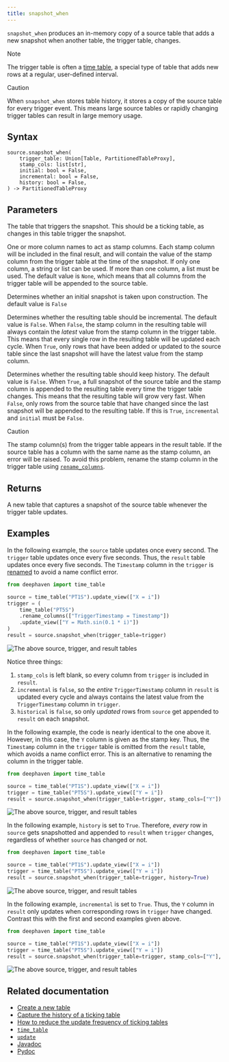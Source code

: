 ```yaml
---
title: snapshot_when
---
```


`snapshot_when` produces an in-memory copy of a source table that adds a new snapshot when another table, the trigger table, changes.

> [!NOTE]
> The trigger table is often a [time table](../create/timeTable.md), a special type of table that adds new rows at a regular, user-defined interval.

> [!CAUTION]
> When `snapshot_when` stores table history, it stores a copy of the source table for every trigger event. This means large source tables or rapidly changing trigger tables can result in large memory usage.

## Syntax

```
source.snapshot_when(
    trigger_table: Union[Table, PartitionedTableProxy],
    stamp_cols: list[str],
    initial: bool = False,
    incremental: bool = False,
    history: bool = False,
) -> PartitionedTableProxy
```

## Parameters

<ParamTable>
<Param name="trigger_table" type="Union[Table, PartitionedTableProxy]">

The table that triggers the snapshot. This should be a ticking table, as changes in this table trigger the snapshot.

</Param>
<Param name="stamp_cols" type="list[str]" optional>

One or more column names to act as stamp columns. Each stamp column will be included in the final result, and will contain the value of the stamp column from the trigger table at the time of the snapshot. If only one column, a string or list can be used. If more than one column, a list must be used. The default value is `None`, which means that all columns from the trigger table will be appended to the source table.

</Param>
<Param name="initial" type="bool" optional>

Determines whether an initial snapshot is taken upon construction. The default value is `False`

</Param>
<Param name="incremental" type="bool" optional>

Determines whether the resulting table should be incremental. The default value is `False`. When `False`, the stamp column in the resulting table will always contain the _latest_ value from the stamp column in the trigger table. This means that every single row in the resulting table will be updated each cycle. When `True`, only rows that have been added or updated to the source table since the last snapshot will have the latest value from the stamp column.

</Param>
<Param name="history" type="bool" optional>

Determines whether the resulting table should keep history. The default value is `False`. When `True`, a full snapshot of the source table and the stamp column is appended to the resulting table every time the trigger table changes. This means that the resulting table will grow very fast. When `False`, only rows from the source table that have changed since the last snapshot will be appended to the resulting table. If this is `True`, `incremental` and `initial` must be `False`.

</Param>
</ParamTable>

> [!CAUTION]
> The stamp column(s) from the trigger table appears in the result table. If the source table has a column with the same name as the stamp column, an error will be raised. To avoid this problem, rename the stamp column in the trigger table using [`rename_columns`](../select/rename-columns.md).

## Returns

A new table that captures a snapshot of the source table whenever the trigger table updates.

## Examples

In the following example, the `source` table updates once every second. The `trigger` table updates once every five seconds. Thus, the `result` table updates once every five seconds. The `Timestamp` column in the `trigger` is [renamed](../select/rename-columns.md) to avoid a name conflict error.

```python ticking-table order=null
from deephaven import time_table

source = time_table("PT1S").update_view(["X = i"])
trigger = (
    time_table("PT5S")
    .rename_columns(["TriggerTimestamp = Timestamp"])
    .update_view(["Y = Math.sin(0.1 * i)"])
)
result = source.snapshot_when(trigger_table=trigger)
```

![The above `source`, `trigger`, and `result` tables](../../../assets/reference/table-operations/snapshot-when-1.gif)

Notice three things:

1. `stamp_cols` is left blank, so every column from `trigger` is included in `result`.
2. `incremental` is `false`, so the _entire_ `TriggerTimestamp` column in `result` is updated every cycle and always contains the latest value from the `TriggerTimestamp` column in `trigger`.
3. `historical` is `false`, so only _updated_ rows from `source` get appended to `result` on each snapshot.

In the following example, the code is nearly identical to the one above it. However, in this case, the `Y` column is given as the stamp key. Thus, the `Timestamp` column in the `trigger` table is omitted from the `result` table, which avoids a name conflict error. This is an alternative to renaming the column in the trigger table.

```python ticking-table order=null
from deephaven import time_table

source = time_table("PT1S").update_view(["X = i"])
trigger = time_table("PT5S").update_view(["Y = i"])
result = source.snapshot_when(trigger_table=trigger, stamp_cols=["Y"])
```

![The above `source`, `trigger`, and `result` tables](../../../assets/reference/table-operations/snapshot-when-2.gif)

In the following example, `history` is set to `True`. Therefore, _every_ row in `source` gets snapshotted and appended to `result` when `trigger` changes, regardless of whether `source` has changed or not.

```python ticking-table order=null
from deephaven import time_table

source = time_table("PT1S").update_view(["X = i"])
trigger = time_table("PT5S").update_view(["Y = i"])
result = source.snapshot_when(trigger_table=trigger, history=True)
```

![The above `source`, `trigger`, and `result` tables](../../../assets/reference/table-operations/snapshot-when-3.gif)

In the following example, `incremental` is set to `True`. Thus, the `Y` column in `result` only updates when corresponding rows in `trigger` have changed. Contrast this with the first and second examples given above.

```python ticking-table order=null
from deephaven import time_table

source = time_table("PT1S").update_view(["X = i"])
trigger = time_table("PT5S").update_view(["Y = i"])
result = source.snapshot_when(trigger_table=trigger, stamp_cols=["Y"], incremental=True)
```

![The above `source`, `trigger`, and `result` tables](../../../assets/reference/table-operations/snapshot-when-4.gif)

## Related documentation

- [Create a new table](../../../how-to-guides/new-and-empty-table.md#new_table)
- [Capture the history of a ticking table](../../../how-to-guides/capture-table-history.md)
- [How to reduce the update frequency of ticking tables](../../../how-to-guides/performance/reduce-update-frequency.md)
- [`time_table`](../create/timeTable.md)
- [`update`](../select/update.md)
- [Javadoc](https://deephaven.io/core/javadoc/io/deephaven/engine/table/impl/QueryTable.html#snapshotWhen(io.deephaven.engine.table.Table,io.deephaven.api.snapshot.SnapshotWhenOptions))
- [Pydoc](/core/pydoc/code/deephaven.table.html#deephaven.table.Table.snapshot_when)
